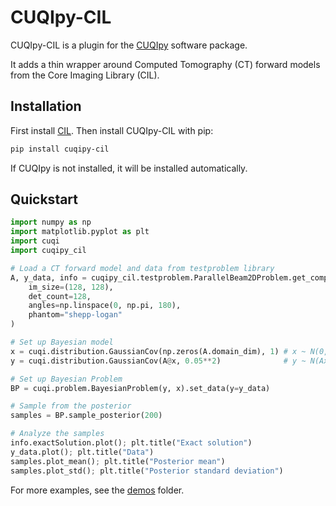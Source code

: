 # CUQIpy-CIL

CUQIpy-CIL is a plugin for the [CUQIpy](https://github.com/CUQI-DTU/CUQIpy) software package.

It adds a thin wrapper around Computed Tomography (CT) forward models from the Core Imaging Library (CIL).

## Installation
First install [CIL](https://github.com/TomographicImaging/CIL). Then install CUQIpy-CIL with pip:
```bash
pip install cuqipy-cil
```
If CUQIpy is not installed, it will be installed automatically.

## Quickstart
```python
import numpy as np
import matplotlib.pyplot as plt
import cuqi
import cuqipy_cil

# Load a CT forward model and data from testproblem library
A, y_data, info = cuqipy_cil.testproblem.ParallelBeam2DProblem.get_components(
    im_size=(128, 128),
    det_count=128,
    angles=np.linspace(0, np.pi, 180),
    phantom="shepp-logan"
)

# Set up Bayesian model
x = cuqi.distribution.GaussianCov(np.zeros(A.domain_dim), 1) # x ~ N(0, 1)
y = cuqi.distribution.GaussianCov(A@x, 0.05**2)              # y ~ N(Ax, 0.05^2)

# Set up Bayesian Problem
BP = cuqi.problem.BayesianProblem(y, x).set_data(y=y_data)

# Sample from the posterior
samples = BP.sample_posterior(200)

# Analyze the samples
info.exactSolution.plot(); plt.title("Exact solution")
y_data.plot(); plt.title("Data")
samples.plot_mean(); plt.title("Posterior mean")
samples.plot_std(); plt.title("Posterior standard deviation")
```

For more examples, see the [demos](demos) folder.

